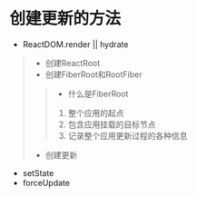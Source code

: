# 创建更新的方法

 * ReactDOM.render || hydrate
  > * 创建ReactRoot
  > * 创建FiberRoot和RootFiber
  >> * 什么是FiberRoot 
  >> 1. 整个应用的起点
  >> 2. 包含应用挂载的目标节点
  >> 3. 记录整个应用更新过程的各种信息
  > * 创建更新

 * setState
 * forceUpdate
